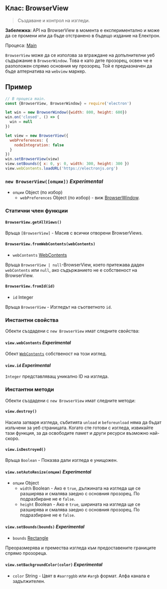## Клас: BrowserView

> Създаване и контрол на изгледи.

**Забележка:** API на BrowserView в момента е експериментално и може да се промени или да бъде отстранено в бъдещо издание на Електрон.

Процеса: [Main](../glossary.md#main-process)

`BrowserView` може да се използва за вграждане на допълнителни уеб съдържание в `BrowserWindow`. Това е като дете прозорец, освен че е разположен спрямо основния му прозорец. Той е предназначен да бъде алтернатива на `webview` маркер.

## Пример

```javascript
// В процеса main.
const {BrowserView, BrowserWindow} = require('electron')

let win = new BrowserWindow({width: 800, height: 600})
win.on('closed', () => {
  win = null
})

let view = new BrowserView({
  webPreferences: {
    nodeIntegration: false
  }
})
win.setBrowserView(view)
view.setBounds({ x: 0, y: 0, width: 300, height: 300 })
view.webContents.loadURL('https://electronjs.org')
```

### `new BrowserView([опции])` *Experimental*

* `опции` Object (по избор) 
  * `webPreferences` Object (по избор) - виж [BrowserWindow](browser-window.md).

### Статични член функции

#### `BrowserView.getAllViews()`

Връща `[BrowserView]` - Масив с всички отворени BrowserViews.

#### `BrowserView.fromWebContents(webContents)`

* `webContents` [WebContents](web-contents.md)

Връща `BrowserView | null`-BrowserView, което притежава даден `webContents` или `null`, ако съдържанието не е собственост на BrowserView.

#### `BrowserView.fromId(id)`

* `id` Integer

Връща `BrowserView` - Изгледът на съответното `id`.

### Инстантни свойства

Обекти създадени с `new BrowserView` имат следните свойства:

#### `view.webContents` *Experimental*

Обект [`WebContents`](web-contents.md) собственост на този изглед.

#### `view.id` *Experimental*

`Integer` представляващ уникално ID на изгледа.

### Инстантни методи

Обекти създадени с `new BrowserView` имат следните методи:

#### `view.destroy()`

Насила затваря изгледа, събитията `unload` и `beforeunload` няма да бъдат излъчени за уеб страницата. Когато сте готови с изгледа, извикайте тази функция, за да освободите памет и други ресурси възможно най-скоро.

#### `view.isDestroyed()`

Връща `Boolean` - Показва дали изгледа е унищожен.

#### `view.setAutoResize(опции)` *Experimental*

* `опции` Object 
  * `width` Boolean - Ако е `true`, дължината на изгледа ще се разширява и смалява заедно с основния прозорец. По подразбиране не е `false`.
  * `height` Boolean - Ако е `true`, ширината на изгледа ще се разширява и смалява заедно с основния прозорец. По подразбиране не е `false`.

#### `view.setBounds(bounds)` *Experimental*

* `bounds` [Rectangle](structures/rectangle.md)

Преоразмерява и премества изгледа към предоставените границите спрямо прозореца.

#### `view.setBackgroundColor(color)` *Experimental*

* `color` String - Цвят в `#aarrggbb` или `#argb` формат. Алфа канала е задължителен.